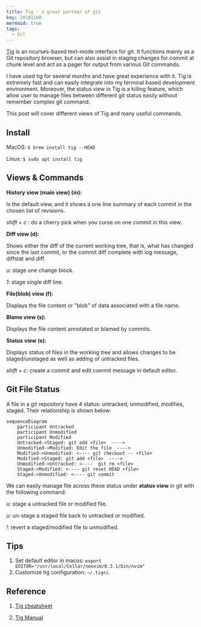 ```yaml
---
title: Tig - a great partner of git
key: 20181108
mermaid: true
tags: 
  - Git
---
```


[Tig](https://jonas.github.io/tig/) is an ncurses-based text-mode interface for git. It functions mainly as a Git repository browser, but can also assist in staging changes for commit at chunk level and act as a pager for output from various Git commands.

<!--more-->

I have used tig for several months and have great experience with it. Tig is extremely fast and can easily integrate into my terminal based development environment. Moreover, the status view in Tig is a killing feature, which allow user to manage files between different git status easily without remember complex git command. 

This post will cover different views of Tig and many useful commands.

## Install

MacOS: `$ brew install tig --HEAD`

Linux: `$ sudo apt install tig`

## Views & Commands

**History view (main view) (m):** 

Is the default view, and it shows a one line summary of each commit in the chosen list of revisions.

*shift + c* : do a cherry pick when you curse on one commit in this view.

**Diff view (d):**

Shows either the diff of the current working tree, that is, what has changed since the last commit, or the commit diff complete with log message, diffstat and diff.

*u*: stage one change block.

*1*: stage single diff line.

**File(blob) view (f):**

Displays the file content or "blob" of data associated with a file name.

**Blame view (s):**

Displays the file content annotated or blamed by commits.

**Status view (s):** 

Displays status of files in the working tree and allows changes to be staged/unstaged as well as adding of untracked files.

*shift + c*: create a commit and edit commit message in default editor.

## Git File Status

A file in a git repository have 4 status: untracked, unmodified, modifies, staged. Their relationship is shown below: 

```mermaid
sequenceDiagram
    participant Untracked
    participant Unmodified
    participant Modified
    Untracked->Staged: git add <file>  ---->
    Unmodified->Modified: Edit the file  ---->
    Modified->Unmodified: <---- git checkout -- <file>
    Modified->Staged: git add <file>  ---->
    Unmodified->Untracked: <----  git rm <file>
    Staged->Modified: <---- git reset HEAD <file>
    Staged->Unmodified: <---- git commit
```

We can easily manage file across these status under **status view** in git with the following command:

*u*: stage a untracked file or modified file.

*u*: un-stage a staged file back to untracked or modified.

*!*: revert a staged/modified file to unmodified.

## Tips

1. Set default editor in macos: `export EDITOR="/usr/local/Cellar/neovim/0.3.1/bin/nvim"`
2. Customize tig configuration: `~/.tigrc`.

## Reference
1. [Tig cheatsheet](https://devhints.io/tig)

2. [Tig Manual](https://jonas.github.io/tig/doc/manual.html)
